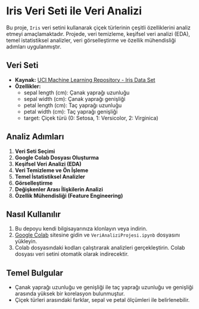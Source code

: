 # Iris Veri Seti ile Veri Analizi

Bu proje, `Iris` veri setini kullanarak çiçek türlerinin çeşitli özelliklerini analiz etmeyi amaçlamaktadır. Projede, veri temizleme, keşifsel veri analizi (EDA), temel istatistiksel analizler, veri görselleştirme ve özellik mühendisliği adımları uygulanmıştır.

## Veri Seti
- **Kaynak:** [UCI Machine Learning Repository - Iris Data Set](https://archive.ics.uci.edu/ml/datasets/iris)
- **Özellikler:**
  - sepal length (cm): Çanak yaprağı uzunluğu
  - sepal width (cm): Çanak yaprağı genişliği
  - petal length (cm): Taç yaprağı uzunluğu
  - petal width (cm): Taç yaprağı genişliği
  - target: Çiçek türü (0: Setosa, 1: Versicolor, 2: Virginica)

## Analiz Adımları
1. **Veri Seti Seçimi**
2. **Google Colab Dosyası Oluşturma**
3. **Keşifsel Veri Analizi (EDA)**
4. **Veri Temizleme ve Ön İşleme**
5. **Temel İstatistiksel Analizler**
6. **Görselleştirme**
7. **Değişkenler Arası İlişkilerin Analizi**
8. **Özellik Mühendisliği (Feature Engineering)**

## Nasıl Kullanılır
1. Bu depoyu kendi bilgisayarınıza klonlayın veya indirin.
2. [Google Colab](https://colab.research.google.com/) sitesine gidin ve `VeriAnaliziProjesi.ipynb` dosyasını yükleyin.
3. Colab dosyasındaki kodları çalıştırarak analizleri gerçekleştirin. Colab dosyası veri setini otomatik olarak indirecektir.

## Temel Bulgular
- Çanak yaprağı uzunluğu ve genişliği ile taç yaprağı uzunluğu ve genişliği arasında yüksek bir korelasyon bulunmuştur.
- Çiçek türleri arasındaki farklar, sepal ve petal ölçümleri ile belirlenebilir.

